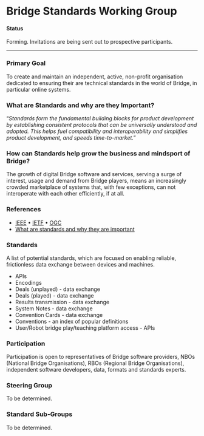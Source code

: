 # Bridge Standards Working Group

#### Status
Forming. Invitations are being sent out to prospective participants.

___


### Primary Goal
To create and maintain an independent, active, non-profit organisation dedicated to ensuring their are technical standards in the world of Bridge, in particular online systems.

### What are Standards and why are they Important?
“*Standards form the fundamental building blocks for product development by establishing consistent protocols that can be universally understood and adopted. This helps fuel compatibility and interoperability and simplifies product development, and speeds time-to-market.*”

### How can Standards help grow the business and mindsport of Bridge?
The growth of digital Bridge software and services, serving a surge of interest, usage and demand from Bridge players, means an increasingly crowded marketplace of systems that, with few exceptions, can not interoperate with each other efficiently, if at all.

### References
- [IEEE](https://standards.ieee.org/develop/index.html) • [IETF](https://tools.ietf.org/html/rfc2026) • [OGC](https://www.ogc.org/roadmap)
- [What are standards and why they are important](https://beyondstandards.ieee.org/general-news/what-are-standards-why-are-they-important)

### Standards
A list of potential standards, which are focused on enabling reliable, frictionless data exchange between devices and machines.
- APIs
- Encodings
- Deals (unplayed) - data exchange
- Deals (played) - data exchange
- Results transmission - data exchange
- System Notes - data exchange
- Convention Cards - data exchange
- Conventions - an index of popular definitions
- User/Robot bridge play/teaching platform access - APIs

### Participation
Participation is open to representatives of Bridge software providers, NBOs (National Bridge Organisations), RBOs (Regional Bridge Organisations), independent software developers, data, formats and standards experts.

### Steering Group
To be determined.

### Standard Sub-Groups
To be determined.
